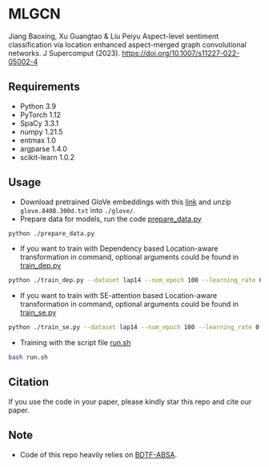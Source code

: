 # MLGCN
Jiang Baoxing, Xu Guangtao & Liu Peiyu Aspect-level sentiment classification via location enhanced aspect-merged graph convolutional networks. J Supercomput (2023). https://doi.org/10.1007/s11227-022-05002-4

## Requirements
* Python 3.9
* PyTorch 1.12
* SpaCy 3.3.1
* numpy 1.21.5
* entmax 1.0
* argparse 1.4.0
* scikit-learn 1.0.2

## Usage

* Download pretrained GloVe embeddings with this [link](http://nlp.stanford.edu/data/wordvecs/glove.840B.300d.zip) and unzip `glove.840B.300d.txt` into `./glove/`.
* Prepare data for models, run the code [prepare_data.py](./prepare_data.py)
```bash
python ./prepare_data.py
```
* If you want to train with Dependency based Location-aware transformation in command, optional arguments could be found in [train_dep.py](/.train_dep.py)
```bash
python ./train_dep.py --dataset lap14 --num_epoch 100 --learning_rate 0.001 --repeats 5
```
* If you want to train with SE-attention based Location-aware transformation in command, optional arguments could be found in [train_se.py](/.train_se.py)
```bash
python ./train_se.py --dataset lap14 --num_epoch 100 --learning_rate 0.001 --repeats 5
```
* Training with the script file [run.sh](./run.sh)
```bash
bash run.sh
```

## Citation

If you use the code in your paper, please kindly star this repo and cite our paper.

## Note
* Code of this repo heavily relies on [BDTF-ABSA](https://github.com/HITSZ-HLT/BDTF-ABSA).

